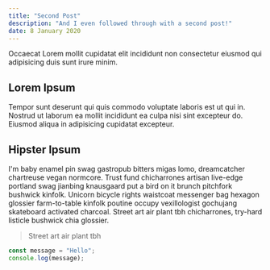 ```yaml
---
title: "Second Post"
description: "And I even followed through with a second post!"
date: 8 January 2020
---
```


Occaecat Lorem mollit cupidatat elit incididunt non consectetur eiusmod qui adipisicing duis sunt irure minim.

## Lorem Ipsum

Tempor sunt deserunt qui quis commodo voluptate laboris est ut qui in. Nostrud ut laborum ea mollit incididunt ea culpa nisi sint excepteur do. Eiusmod aliqua in adipisicing cupidatat excepteur.

## Hipster Ipsum

I'm baby enamel pin swag gastropub bitters migas lomo, dreamcatcher chartreuse vegan normcore. Trust fund chicharrones artisan live-edge portland swag jianbing knausgaard put a bird on it brunch pitchfork bushwick kinfolk. Unicorn bicycle rights waistcoat messenger bag hexagon glossier farm-to-table kinfolk poutine occupy vexillologist gochujang skateboard activated charcoal. Street art air plant tbh chicharrones, try-hard listicle bushwick chia glossier.

> Street art air plant tbh

```javascript
const message = "Hello";
console.log(message);
```
